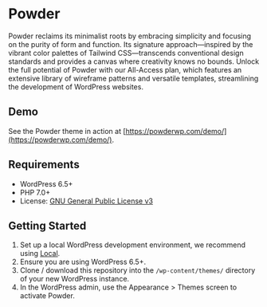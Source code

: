 # Powder

Powder reclaims its minimalist roots by embracing simplicity and focusing on the purity of form and function. Its signature approach—inspired by the vibrant color palettes of Tailwind CSS—transcends conventional design standards and provides a canvas where creativity knows no bounds. Unlock the full potential of Powder with our All-Access plan, which features an extensive library of wireframe patterns and versatile templates, streamlining the development of WordPress websites.

## Demo

See the Powder theme in action at [https://powderwp.com/demo/](https://powderwp.com/demo/).

## Requirements

- WordPress 6.5+
- PHP 7.0+
- License: [GNU General Public License v3](https://www.gnu.org/licenses/gpl-3.0.html)

## Getting Started

1. Set up a local WordPress development environment, we recommend using [Local](https://localwp.com/).
2. Ensure you are using WordPress 6.5+.
3. Clone / download this repository into the `/wp-content/themes/` directory of your new WordPress instance.
4. In the WordPress admin, use the Appearance > Themes screen to activate Powder.
